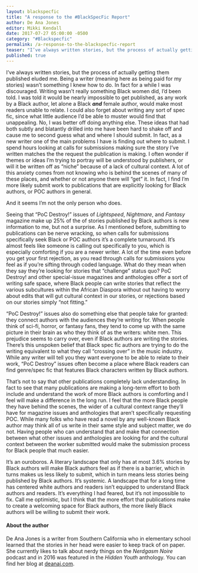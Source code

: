 ```yaml
---
layout: blackspecfic
title: "A response to the #BlackSpecFic Report"
author: De Ana Jones
editor: Mikki Kendall
date: 2017-07-27 05:00:00 -0500
category: "#Blackspecfic"
permalink: /a-response-to-the-blackspecfic-report
teaser: "I’ve always written stories, but the process of actually getting them published eluded me."
published: true
---
```


I’ve always written stories, but the process of actually getting them published eluded me. Being a writer (meaning here as being paid for my stories) wasn’t something I knew how to do. In fact for a while I was discouraged. Writing wasn’t really something Black women did, I’d been told. I was told it would be nearly impossible to get published, as any work by a Black author, let alone a Black _**and**_ female author, would make most readers unable to relate. I could also forget about writing any sort of spec fic, since what little audience I’d be able to muster would find that unappealing. No, I was better off doing anything else. These ideas that had both subtly and blatantly drilled into me have been hard to shake off and cause me to second guess what and where I should submit. In fact, as a new writer one of the main problems I have is finding out where to submit. I spend hours looking at calls for submissions making sure the story I’ve written matches the the request the publication is making. I often wonder if themes or ideas I’m trying to portray will be understood by publishers, or will it be written off as “niche” because of a lack of cultural context. A lot of this anxiety comes from not knowing who is behind the scenes of many of these places, and whether or not anyone there will “get” it. In fact, I find I’m more likely submit work to  publications that are explicitly looking for Black authors, or POC authors in general.

And it seems I’m not the only person who does.

Seeing that “PoC Destroy!” issues of _Lightspeed_, _Nightmare_, and _Fantasy_ magazine make up 25% of the of stories published by Black authors is new information to me, but not a surprise. As I mentioned before, submitting to publications can be nerve wracking, so when calls for submissions specifically seek Black or POC authors it’s a complete turnaround. It’s almost feels like someone is calling out specifically to you, which is especially comforting if you are a newer writer. A lot of the time even before you get your first rejection, as you read through calls for submissions you feel as if you’re sifting through coded language. What do they mean when they say they’re looking for stories that “challenge” status quo? PoC Destroy! and other special-issue magazines and anthologies offer a sort of writing safe space, where Black people can write stories that reflect the various subcultures within the African Diaspora without out having to worry about edits that will gut cultural context in our stories, or rejections based on our stories simply “not fitting.”

“PoC Destroy!” issues also do something else that people take for granted: they connect authors with the audiences they’re writing for. When people think of sci-fi, horror, or fantasy fans, they tend to come up with the same picture in their brain as who they think of as the writers: white men. This prejudice seems to carry over, even if Black authors are writing the stories. There’s this unspoken belief that Black spec fic authors are trying to do the writing equivalent to what they call “crossing over” in the music industry. While any writer will tell you they want everyone to be able to relate to their work, “PoC Destroy” issues often become a place where Black readers can find genre/spec fic that features Black characters written by Black authors.

That’s not to say that other publications completely lack understanding. In fact to see that many publications are making a long-term effort to both include and understand the work of more Black authors is comforting and I feel will make a difference in the long run. I feel that the more Black people they have behind the scenes, the wider of a cultural context range they’ll have for magazine issues and anthologies that aren’t specifically requesting POC. While many folks who have read a novel by any well-known Black author may think all of us write in their same style and subject matter, we do not. Having people who can understand that and make that connection between what other issues and anthologies are looking for and the cultural context between the worker submitted would make the submission process for Black people that much easier.

It’s an ouroboros. A literary landscape that only has at most 3.6% stories by Black authors will make Black authors feel as if there is a barrier, which in turns makes us less likely to submit, which in turn means less stories being published by Black authors. It’s systemic. A landscape that for a long time has centered white authors and readers isn’t equipped to understand Black authors and readers. It’s everything I had feared, but it’s not impossible to fix. Call me optimistic, but I think that the more effort that publications make to create a welcoming space for Black authors, the more likely Black authors will be willing to submit their work.

#### About the author

De Ana Jones is a writer from Southern California who in elementary school learned that the stories in her head were easier to keep track of on paper. She currently likes to talk about nerdy things on the _Nerdgasm Noire_ podcast and in 2016 was featured in the _Hidden Youth_ anthology. You can find her blog at [deanaj.com](http://deanaj.com).
